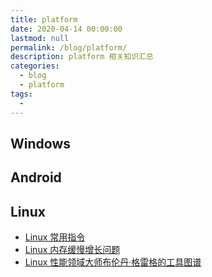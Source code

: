 ```yaml
---
title: platform
date: 2020-04-14 00:00:00
lastmod: null
permalink: /blog/platform/
description: platform 相关知识汇总
categories: 
  - blog
  - platform
tags: 
  - 
---
```


## Windows
## Android
## Linux
* [Linux 常用指令](../blog/linux/linux_cmds.md)
* [Linux 内存缓慢增长问题](../blog/linux/linux_mem_grows.md)
* [Linux 性能领域大师布伦丹·格雷格的工具图谱](../blog/linux/linux_perfermance.md)